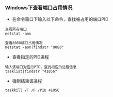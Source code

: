 ### Windows下查看端口占用情况

* 在命令窗口下输入以下命令，查找被占用的端口PID
```text
查看所有端口
netstat -ano

查看8080端口占用情况
netstat -aon|findstr "8080"
```
* 查看指定的PID进程
```text
输入该端口对应的PID，查找相应的进程信息
tasklist|findstr "41056"
```
* 强制结束该进程
```text
taskkill /T /F /PID 41056 
```